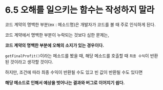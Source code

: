 # 6.5 오해를 일으키는 함수는 작성하지 말라

코드 계약의 명백한 부분(ex : 메소드명)은 개발자가 코드를 볼 때 주로 인식하게 된다.

코드 계약에서 명백한 부분이 누락되는 것보다 심한 문제는,

**코드 계약의 명백한 부분에 오해의 소지가 있는 경우이다.**

`getFinalProfit()`이라는 메소드를 봤을 때, 해당 메소드를 호출할 때 `최종 수익`이 반환된 것이라고 생각할 것이다.

하지만, 조건에 따라 최종 수익이 반환될 수도 있고 빈 값이 반환될 수도 있다면

**해당 메소드로 인해서 예상을 벗어나는 결과와 버그로 이어지기 쉽다.**

